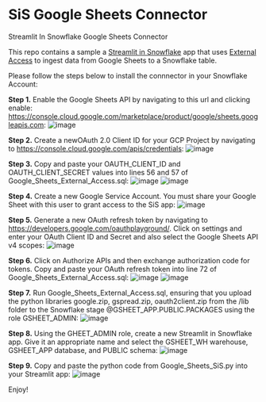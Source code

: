 # SiS Google Sheets Connector
Streamlit In Snowflake Google Sheets Connector

This repo contains a sample a [Streamlit in Snowflake](https://docs.snowflake.com/en/developer-guide/streamlit/about-streamlit) app that uses [External Access](https://docs.snowflake.com/en/developer-guide/external-network-access/creating-using-external-network-access) to ingest data from Google Sheets to a Snowflake table.
 
Please follow the steps below to install the connnector in your Snowflake Account:

**Step 1.** Enable the Google Sheets API by navigating to this url and clicking enable: https://console.cloud.google.com/marketplace/product/google/sheets.googleapis.com:
![image](https://github.com/alexfrancisross/Google_Sheets_SiS/assets/11485060/e915d265-602d-42cd-ba65-bc329c80ffb0)

 **Step 2.** Create a newOAuth 2.0 Client ID for your GCP Project by navigating to https://console.cloud.google.com/apis/credentials:
![image](https://github.com/alexfrancisross/Google_Sheets_SiS/assets/11485060/27708d94-e04d-49c1-a79d-77bddf1c540a)


**Step 3.** Copy and paste your OAUTH_CLIENT_ID and OAUTH_CLIENT_SECRET values into lines 56 and 57 of Google_Sheets_External_Access.sql:
![image](https://github.com/alexfrancisross/Google_Sheets_SiS/assets/11485060/7a1800e5-dcdc-4fec-9a5b-d5352d1e307c)
![image](https://github.com/alexfrancisross/Google_Sheets_SiS/assets/11485060/b8147a47-7a0c-44d7-9da0-e641ff96e223)

**Step 4.** Create a new Google Service Account. You must share your Google Sheet with this user to grant access to the SiS app: 
![image](https://github.com/alexfrancisross/Google_Sheets_SiS/assets/11485060/cd3df72d-5c38-4079-a883-8c7228fe9ba3)

**Step 5.** Generate a new OAuth refresh token by navigating to https://developers.google.com/oauthplayground/. Click on settings and enter your OAuth Client ID and Secret and also select the Google Sheets API v4 scopes:
![image](https://github.com/alexfrancisross/Google_Sheets_SiS/assets/11485060/b471cd51-8d06-4722-bd4a-63960aee1968)

**Step 6.** Click on Authorize APIs and then exchange authorization code for tokens. Copy and paste your OAuth refresh token into line 72 of Google_Sheets_External_Access.sql:
![image](https://github.com/alexfrancisross/Google_Sheets_SiS/assets/11485060/4768fee7-ddc3-44c6-90ca-3158442dc5a1)
![image](https://github.com/alexfrancisross/Google_Sheets_SiS/assets/11485060/e8a489a8-1f5d-4274-8cfb-a311f58746b1)

**Step 7.** Run Google_Sheets_External_Access.sql, ensuring that you upload the python libraries google.zip, gspread.zip, oauth2client.zip from the /lib folder to the Snowflake stage @GSHEET_APP.PUBLIC.PACKAGES using the role GSHEET_ADMIN: 
![image](https://github.com/alexfrancisross/Google_Sheets_SiS/assets/11485060/68f49694-eb76-46f8-93b2-2bb2690db573)

**Step 8.** Using the GHEET_ADMIN role, create a new Streamlit in Snowflake app. Give it an appropriate name and select the GSHEET_WH warehouse, GSHEET_APP database, and PUBLIC schema:
![image](https://github.com/alexfrancisross/Google_Sheets_SiS/assets/11485060/2ef2c6ad-742e-40a1-a314-16da1f9133d8)

**Step 9.** Copy and paste the python code from Google_Sheets_SiS.py into your Streamlit app:
![image](https://github.com/alexfrancisross/Google_Sheets_SiS/assets/11485060/8cb412ec-9d71-4400-aa32-9c57ac1a8da6)


Enjoy!
